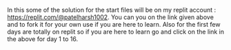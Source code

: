 In this some of the solution for the start files will be on my replit account : https://replit.com/@patelharsh1002.
You can you on the link given above and to fork it for your own use if you are here to learn.
Also for the first few days are totally on replit so if you are here to learn go and click on the link in the above for day 1 to 16.
